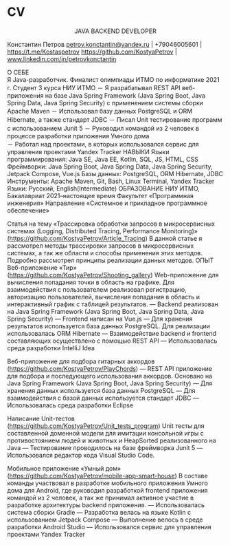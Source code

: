 # CV

<p align="center">JAVA BACKEND DEVELOPER</p>

Константин Петров
petrov.konctantin@yandex.ru | +79046005601 | https://t.me/Kostaspetrov
https://github.com/KostyaPetrov | www.linkedin.com/in/petrovkonctantin

О СЕБЕ	
Я Java-разработчик. Финалист олимпиады ИТМО по информатике 2021 г. Студент 3 курса НИУ ИТМО
－	Я разрабатывал REST API веб-приложения на базе Java Spring Framework (Java Spring Boot, Java Spring Data, Java Spring Security) с применением системы сборки Apache Maven
－	Использовал базу данных PostgreSQL и ORM Hibernate, а также стандарт JDBC
－	Писал Unit тестирование программ с использованием Junit 5
－	Руководил командой из 2 человек в процессе разработки приложения Умного дома	
－	Работал над проектами, в которых использовался сервис для управления проектами Yandex Tracker
НАВЫКИ
Языки программирования: Java SE, Java EE, Kotlin, SQL, JS, HTML, CSS 
Фреймворки: Java Spring Boot, Java Spring Data, Java Spring Security, Jetpack Compose, Vue.js 
Базы данных: PostgreSQL, ORM Hibernate, JDBC 
Инструменты: Apache Maven, Git, Bash, Linux Terminal, Yandex Tracker 
Языки: Русский, English(Intermediate) 
ОБРАЗОВАНИЕ
НИУ ИТМО, Бакалавриат 2021–настоящее время
Факультет «Программная инженерия»
Направление «Системное и прикладное программное обеспечение»

Статья на тему «Трассировка обработки запросов в микросервисных системах (Logging, Distributed Tracing, Performance Monitoring)» (https://github.com/KostyaPetrov/Article_Tracing)
В данной статье я рассмотрел методы трассировки запросов в микросервисных системах, а так же области и способы применения этих методов. Подробно рассмотрел принципы реализации данных методов.
ОПЫТ
Веб-приложение «Тир» (https://github.com/KostyaPetrov/Shooting_gallery)
Web-приложение для вычисления попадания точки в область на графике. Для взаимодействия с пользователем реализовал регистрацию, авторизацию пользователей, вычисления попадания в область и интерактивный график с таблицей результатов.
—	Backend реализован на Java Spring Framework (Java Spring Boot, Java Spring Data, Java Spring Security)
—	Frontend написан на Vue.js
—	Для хранения результатов используется база данных PostgreSQL. Для реализации использовалась ORM Hibernate 
—	Взаимодействие backend и frontend составляющих осуществлено с помощью REST API
—	 Использовалась среда разработки IntelliJ Idea

Веб-приложение для подбора гитарных аккордов (https://github.com/KostyaPetrov/PlayChords)
—	REST API приложение для подбора и последующего использования аккордов. Основано на Java Spring Framework (Java Spring Boot, Java Spring Security)
—	Для хранения данных используется база данных PostgreSQL 
—	Для взаимодействия с базой данных используется стандарт JDBC
—	Использовалась среда разработки Eclipse
	
Написание Unit-тестов (https://github.com/KostyaPetrov/Unit_tests_program)
Unit тесты для составленной доменной модели для имитации консольной игры с противостоянием людей и животных и HeapSorted реализованного на Java
—	Тестирование проводилось на базе фреймворка Junit 5
—	Использовался редактор кода Visual Studio Code. 

Мобильное приложение «Умный дом» (https://github.com/KostyaPetrov/mobile-app-smart-house)
В составе команды участвовал в разработке мобильного приложения Умного дома для Android, где руководил разработкой frontend приложения командой из 2 человек, а так же принимал активное участие в разработке архитектуры backend приложения.
—	Использовалась система сборки Gradle
—	Разработка велась на языке Kotlin с использованием Jetpack Compose
—	Выполнение велось в среде разработки Android Studio
—	Использовался сервис для управления проектами Yandex Tracker 

